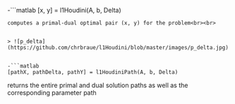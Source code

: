 -```matlab
[x, y] = l1Houdini(A, b, Delta)
```
computes a primal-dual optimal pair (x, y) for the problem<br><br>


> ![p_delta](https://github.com/chrbraue/l1Houdini/blob/master/images/p_delta.jpg)


-```matlab
[pathX, pathDelta, pathY] = l1HoudiniPath(A, b, Delta)
```
returns the entire primal and dual solution paths as well as the corresponding parameter path